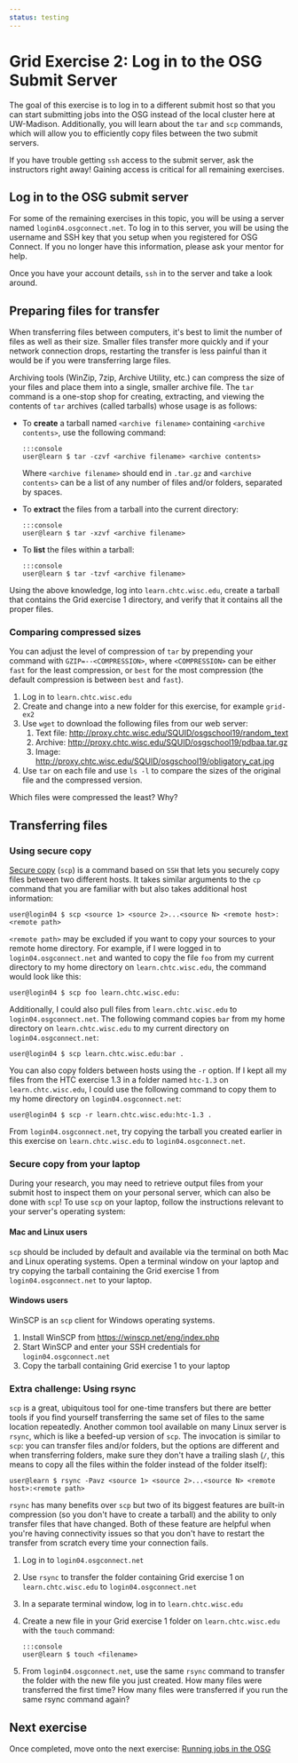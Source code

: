 ```yaml
---
status: testing
---
```


Grid Exercise 2: Log in to the OSG Submit Server
================================================

The goal of this exercise is to log in to a different submit host so that you can start submitting jobs into the OSG
instead of the local cluster here at UW-Madison.
Additionally, you will learn about the `tar` and `scp` commands, which will allow you to efficiently copy files between
the two submit servers.

If you have trouble getting `ssh` access to the submit server, ask the instructors right away! Gaining access is
critical for all remaining exercises.

Log in to the OSG submit server
--------------------------------

For some of the remaining exercises in this topic, you will be using a server named `login04.osgconnect.net`.
To log in to this server, you will be using the username and SSH key that you setup when you registered for OSG Connect.
If you no longer have this information, please ask your mentor for help.

Once you have your account details, `ssh` in to the server and take a look around.

Preparing files for transfer
----------------------------

When transferring files between computers, it's best to limit the number of files as well as their size.
Smaller files transfer more quickly and if your network connection drops, restarting the transfer is less painful than
it would be if you were transferring large files.

Archiving tools (WinZip, 7zip, Archive Utility, etc.) can compress the size of your files and place them into a single,
smaller archive file.
The `tar` command is a one-stop shop for creating, extracting, and viewing the contents of `tar` archives (called
tarballs) whose usage is as follows:

-   To **create** a tarball named `<archive filename>` containing `<archive contents>`, use the following command:

        :::console
        user@learn $ tar -czvf <archive filename> <archive contents>

    Where `<archive filename>` should end in `.tar.gz` and `<archive contents>` can be a list of any number of files
    and/or folders, separated by spaces.

-   To **extract** the files from a tarball into the current directory:

        :::console
        user@learn $ tar -xzvf <archive filename>

-   To **list** the files within a tarball:

        :::console
        user@learn $ tar -tzvf <archive filename>

Using the above knowledge, log into `learn.chtc.wisc.edu`, create a tarball that contains the Grid exercise 1 directory,
and verify that it contains all the proper files.

### Comparing compressed sizes

You can adjust the level of compression of `tar` by prepending your command with `GZIP=--<COMPRESSION>`, where
`<COMPRESSION>` can be either `fast` for the least compression, or `best` for the most compression (the default
compression is between `best` and `fast`).

1.  Log in to `learn.chtc.wisc.edu`
1.  Create and change into a new folder for this exercise, for example `grid-ex2`
1.  Use `wget` to download the following files from our web server:
    1.  Text file: <http://proxy.chtc.wisc.edu/SQUID/osgschool19/random_text>
    1.  Archive: <http://proxy.chtc.wisc.edu/SQUID/osgschool19/pdbaa.tar.gz>
    1.  Image: <http://proxy.chtc.wisc.edu/SQUID/osgschool19/obligatory_cat.jpg>
1.  Use `tar` on each file and use `ls -l` to compare the sizes of the original file and the compressed version.

Which files were compressed the least? Why?

Transferring files
------------------

### Using secure copy

[Secure copy](https://en.wikipedia.org/wiki/Secure_copy) (`scp`) is a command based on `SSH` that lets you securely copy
files between two different hosts.
It takes similar arguments to the `cp` command that you are familiar with but also takes additional host information:

```console
user@login04 $ scp <source 1> <source 2>...<source N> <remote host>:<remote path>
```

`<remote path>` may be excluded if you want to copy your sources to your remote home directory.
For example, if I were logged in to `login04.osgconnect.net` and wanted to copy the file `foo` from my current directory to
my home directory on `learn.chtc.wisc.edu`, the command would look like this:

```console
user@login04 $ scp foo learn.chtc.wisc.edu:
```

Additionally, I could also pull files from  `learn.chtc.wisc.edu` to `login04.osgconnect.net`.
The following command copies `bar` from my home directory on `learn.chtc.wisc.edu` to my current directory on
`login04.osgconnect.net`:

``` console
user@login04 $ scp learn.chtc.wisc.edu:bar .
```

You can also copy folders between hosts using the `-r` option.
If I kept all my files from the HTC exercise 1.3 in a folder named `htc-1.3` on `learn.chtc.wisc.edu`, I could use
the following command to copy them to my home directory on `login04.osgconnect.net`:

``` console
user@login04 $ scp -r learn.chtc.wisc.edu:htc-1.3 .
```

From `login04.osgconnect.net`, try copying the tarball you created earlier in this exercise on `learn.chtc.wisc.edu` to
`login04.osgconnect.net`.

### Secure copy from your laptop

During your research, you may need to retrieve output files from your submit host to inspect them on your personal
server, which can also be done with `scp`! To use `scp` on your laptop, follow the instructions relevant to your
server's operating system:

#### Mac and Linux users

`scp` should be included by default and available via the terminal on both Mac and Linux operating systems.
Open a terminal window on your laptop and try copying the tarball containing the Grid exercise 1 from
`login04.osgconnect.net` to your laptop.

#### Windows users

WinSCP is an `scp` client for Windows operating systems.

1.  Install WinSCP from <https://winscp.net/eng/index.php>
1.  Start WinSCP and enter your SSH credentials for `login04.osgconnect.net`
1.  Copy the tarball containing Grid exercise 1 to your laptop

### Extra challenge: Using rsync

`scp` is a great, ubiquitous tool for one-time transfers but there are better tools if you find yourself transferring
the same set of files to the same location repeatedly.
Another common tool available on many Linux server is `rsync`, which is like a beefed-up version of `scp`.
The invocation is similar to `scp`: you can transfer files and/or folders, but the options are different and when
transferring folders, make sure they don't have a trailing slash (`/`, this means to copy all the files within the
folder instead of the folder itself):

``` console
user@learn $ rsync -Pavz <source 1> <source 2>...<source N> <remote host>:<remote path>
```

`rsync` has many benefits over `scp` but two of its biggest features are built-in compression (so you don't have to
create a tarball) and the ability to only transfer files that have changed.
Both of these feature are helpful when you're having connectivity issues so that you don't have to restart the transfer
from scratch every time your connection fails.

1.  Log in to `login04.osgconnect.net`
1.  Use `rsync` to transfer the folder containing Grid exercise 1 on `learn.chtc.wisc.edu` to `login04.osgconnect.net`
1.  In a separate terminal window, log in to `learn.chtc.wisc.edu`
1.  Create a new file in your Grid exercise 1 folder on `learn.chtc.wisc.edu` with the `touch` command:

        :::console
        user@learn $ touch <filename>

1. From `login04.osgconnect.net`, use the same `rsync` command to transfer the folder with the new file you just created.
   How many files were transferred the first time? How many files were transferred if you run the same rsync command
   again?

Next exercise
-------------

Once completed, move onto the next exercise: [Running jobs in the OSG](/materials/osg/ex3-submit-osg.md)

